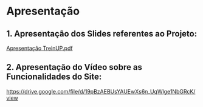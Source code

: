 # Apresentação

## 1. Apresentação dos Slides referentes ao Projeto:

[Apresentação TreinUP.pdf](https://github.com/user-attachments/files/20884073/Apresentacao.TreinUP.pdf)

## 2. Apresentação do Vídeo sobre as Funcionalidades do Site:

https://drive.google.com/file/d/19pBzAEBUsYAUEwXs6n_UqWlge1NbGRcK/view

